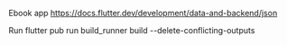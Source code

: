 Ebook app
https://docs.flutter.dev/development/data-and-backend/json

Run 
flutter pub run build_runner build --delete-conflicting-outputs 